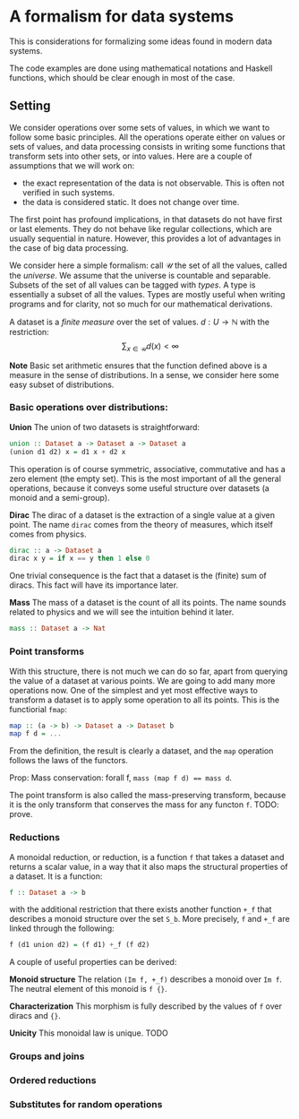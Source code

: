 # A formalism for data systems

This is considerations for formalizing some ideas found in modern data systems.

The code examples are done using mathematical notations and Haskell functions, which should be
clear enough in most of the case.

## Setting

We consider operations over some sets of values, in which we want to follow some basic principles.
All the operations operate either on values or sets of values, and data processing consists in 
writing some functions that transform sets into other sets, or into values.
Here are a couple of assumptions that we will work on:
 - the exact representation of the data is not observable. This is often not verified in such
 systems.
 - the data is considered static. It does not change over time.

The first point has profound implications, in that datasets do not have first or last elements.
They do not behave like regular collections, which are usually sequential in nature. However,
this provides a lot of advantages in the case of big data processing.

We consider here a simple formalism: call $\mathcal{U}$ the set of all the values, called 
the _universe_. We assume that the universe is countable and separable.
Subsets of 
the set of all values can be tagged with _types_. A type is essentially a subset of all the values.
Types are mostly useful when writing programs and for clarity, not so much for our mathematical 
derivations.

A dataset is a _finite measure_ over the set of values. $d:U\rightarrow\mathbb{N}$ with the 
restriction: 
$$
\sum_{x\in\mathcal{U}}d\left(x\right)<\infty
$$

__Note__ Basic set arithmetic ensures that the function defined above is a measure in the 
sense of distributions. In a sense, we consider here some easy subset of distributions.

### Basic operations over distributions:

__Union__ The union of two datasets is straightforward:

```hs
union :: Dataset a -> Dataset a -> Dataset a
(union d1 d2) x = d1 x + d2 x
```

This operation is of course symmetric, associative, commutative and has a zero element (the
empty set). This is the most important of all the general operations, because it conveys some 
useful structure over datasets (a monoid and a semi-group).

__Dirac__ The dirac of a dataset is the extraction of a single value at a given point. The name 
`dirac` comes from the theory of measures, which itself comes from physics.

```hs
dirac :: a -> Dataset a
dirac x y = if x == y then 1 else 0
```

One trivial consequence is the fact that a dataset is the (finite) sum of diracs. This fact will 
have its importance later.

__Mass__ The mass of a dataset is the count of all its points. The name sounds related to physics
and we will see the intuition behind it later.

```hs
mass :: Dataset a -> Nat
```

### Point transforms

With this structure, there is not much we can do so far, apart from querying the value of a dataset
at various points. We are going to add many more operations now. One of the simplest and yet most
effective ways to transform a dataset is to apply some operation to all its points. This is the 
functiorial `fmap`:

```hs
map :: (a -> b) -> Dataset a -> Dataset b
map f d = ...
```

From the definition, the result is clearly a dataset, and the `map` operation follows the 
laws of the functors.

Prop: Mass conservation: forall f, `mass (map f d) == mass d`.

The point transform is also called the mass-preserving transform, because it is the only 
transform that conserves the mass for any functon `f`. TODO: prove.

### Reductions

A monoidal reduction, or reduction, is a function `f` that takes a dataset and returns a
scalar value, in a way that it also maps the structural properties of a dataset. It is 
a function:

```hs
f :: Dataset a -> b
```

with the additional restriction that there exists another function `+_f` that describes a monoid
structure over the set `S_b`. More precisely, `f` and `+_f` are linked through the following:

```hs
f (d1 union d2) = (f d1) +_f (f d2)
```

A couple of useful properties can be derived:

__Monoid structure__ The relation `(Im f, +_f)` describes a monoid over `Im f`. The neutral element
of this monoid is `f {}`.

__Characterization__ This morphism is fully described by the values of `f` over diracs and `{}`.

__Unicity__ This monoidal law is unique. TODO

### Groups and joins

### Ordered reductions

### Substitutes for random operations